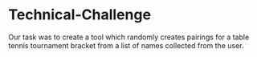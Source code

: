 # Technical-Challenge
Our task was to create a tool which randomly creates pairings for a table tennis tournament bracket from a list of names collected from the user.
